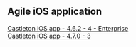 ## Agile iOS application
[Castleton iOS app - 4.6.2 - 4 - Enterprise](itms-services://?action=download-manifest&url=https://dl.dropboxusercontent.com/s/bxegvvzj1uwnlwu/MRI-Agile-4.6.2-4.plist)  
[Castleton iOS app - 4.7.0 - 3](itms-services://?action=download-manifest&url=https://dl.dropboxusercontent.com/s/b6e8epbc2l4vxxg/MRI-Agile-4.7.0-5.plist)  

